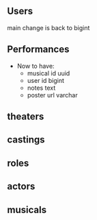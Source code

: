 ## Users

main change is back to bigint

## Performances

- Now to have:
  - musical id uuid
  - user id bigint
  - notes text
  - poster url varchar

## theaters

## castings

## roles

## actors

## musicals
